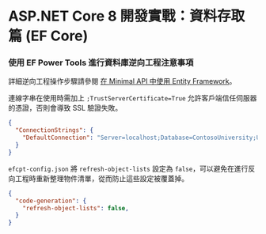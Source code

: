 # ASP.NET Core 8 開發實戰：資料存取篇 (EF Core)

### **使用 EF Power Tools 進行資料庫逆向工程注意事項**

詳細逆向工程操作步驟請參閱 [在 Minimal API 中使用 Entity Framework](https://github.com/KlayRhapsody/aspnet-core8-day2?tab=readme-ov-file#%E5%9C%A8-minimal-api-%E4%B8%AD%E4%BD%BF%E7%94%A8-entity-framework)。

連線字串在使用時需加上 `;TrustServerCertificate=True` 允許客戶端信任伺服器的憑證，否則會導致 SSL 驗證失敗。

```json
{
  "ConnectionStrings": {
    "DefaultConnection": "Server=localhost;Database=ContosoUniversity;User Id=XX;Password=XXXXXXX;Encrypt=true;TrustServerCertificate=True"
  }
}
```

`efcpt-config.json` 將 `refresh-object-lists` 設定為 `false`，可以避免在進行反向工程時重新整理物件清單，從而防止這些設定被覆蓋掉。

```json
{
  "code-generation": {
    "refresh-object-lists": false,
  }
}
```
